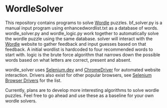 # WordleSolver

This repository contains programs to solve [Wordle](https://www.nytimes.com/games/wordle/index.html) puzzles.  bf_solver.py is a manual input program using enhancedwordlist.txt as a database of words.  wordle_solver.py and wordle_logic.py work together to automatically solve the wordle puzzle using the same database.  solver will interact with the [Wordle](https://www.nytimes.com/games/wordle/index.html) website to gather feedback and input guesses based on that feedback.  A initial wordlist is hardcoded to four recommended words to start with.  logic is the brute force algorithm that narrows down the possible words based on what letters are correct, present and absent.  

wordle_solver uses [Selenium.dev](https://www.selenium.dev/) and [ChromeDriver](https://chromedriver.chromium.org/downloads) for automated website interaction. Drivers also exist for other popular browsers, see [Selenium Browser Drivers](https://www.selenium.dev/documentation/webdriver/getting_started/install_drivers/) for the list.

Currently, plans are to develop more interesting algorithms to solve wordle puzzles.  Feel free to go ahead and use these as a baseline for your own wordle solvers.
